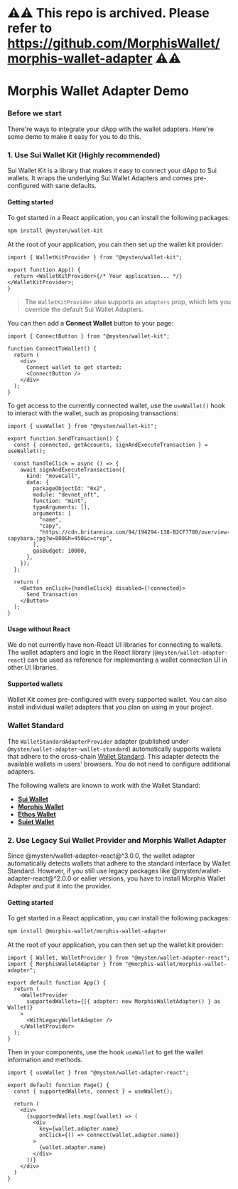 # ⚠️⚠️ This repo is archived. Please refer to https://github.com/MorphisWallet/morphis-wallet-adapter ⚠️⚠️


# Morphis Wallet Adapter Demo

### Before we start

There're ways to integrate your dApp with the wallet adapters. Here're some demo to make it easy for you to do this.

### 1. Use Sui Wallet Kit (Highly recommended)

Sui Wallet Kit is a library that makes it easy to connect your dApp to Sui wallets. It wraps the underlying Sui Wallet Adapters and comes pre-configured with sane defaults.

#### Getting started

To get started in a React application, you can install the following packages:

```bash
npm install @mysten/wallet-kit
```

At the root of your application, you can then set up the wallet kit provider:

```tsx
import { WalletKitProvider } from "@mysten/wallet-kit";

export function App() {
  return <WalletKitProvider>{/* Your application... */}</WalletKitProvider>;
}
```

> The `WalletKitProvider` also supports an `adapters` prop, which lets you override the default Sui Wallet Adapters.

You can then add a **Connect Wallet** button to your page:

```tsx
import { ConnectButton } from "@mysten/wallet-kit";

function ConnectToWallet() {
  return (
    <div>
      Connect wallet to get started:
      <ConnectButton />
    </div>
  );
}
```

To get access to the currently connected wallet, use the `useWallet()` hook to interact with the wallet, such as proposing transactions:

```tsx
import { useWallet } from "@mysten/wallet-kit";

export function SendTransaction() {
  const { connected, getAccounts, signAndExecuteTransaction } = useWallet();

  const handleClick = async () => {
    await signAndExecuteTransaction({
      kind: "moveCall",
      data: {
        packageObjectId: "0x2",
        module: "devnet_nft",
        function: "mint",
        typeArguments: [],
        arguments: [
          "name",
          "capy",
          "https://cdn.britannica.com/94/194294-138-B2CF7780/overview-capybara.jpg?w=800&h=450&c=crop",
        ],
        gasBudget: 10000,
      },
    });
  };

  return (
    <Button onClick={handleClick} disabled={!connected}>
      Send Transaction
    </Button>
  );
}
```

#### Usage without React

We do not currently have non-React UI libraries for connecting to wallets. The wallet adapters and logic in the React library (`@mysten/wallet-adapter-react`) can be used as reference for implementing a wallet connection UI in other UI libraries.

#### Supported wallets

Wallet Kit comes pre-configured with every supported wallet. You can also install individual wallet adapters that you plan on using in your project.

### Wallet Standard

The `WalletStandardAdapterProvider` adapter (published under `@mysten/wallet-adapter-wallet-standard`) automatically supports wallets that adhere to the cross-chain [Wallet Standard](https://github.com/wallet-standard/wallet-standard/). This adapter detects the available wallets in users' browsers. You do not need to configure additional adapters.

The following wallets are known to work with the Wallet Standard:

- **[Sui Wallet](https://docs.sui.io/devnet/explore/wallet-browser)**
- **[Morphis Wallet](https://morphiswallet.com/)**
- **[Ethos Wallet](https://chrome.google.com/webstore/detail/ethos-wallet/mcbigmjiafegjnnogedioegffbooigli)**
- **[Suiet Wallet](https://suiet.app/)**

### 2. Use Legacy Sui Wallet Provider and Morphis Wallet Adapter

Since @mysten/wallet-adapter-react@^3.0.0, the wallet adapter automatically detects wallets that adhere to the standard interface by Wallet Standard. However, if you still use legacy packages like @mysten/wallet-adapter-react@^2.0.0 or ealier versions, you have to install Morphis Wallet Adapter and put it into the provider.

#### Getting started

To get started in a React application, you can install the following packages:

```bash
npm install @morphis-wallet/morphis-wallet-adapter
```

At the root of your application, you can then set up the wallet kit provider:

```tsx
import { Wallet, WalletProvider } from "@mysten/wallet-adapter-react";
import { MorphisWalletAdapter } from "@morphis-wallet/morphis-wallet-adapter";

export default function App() {
  return (
    <WalletProvider
      supportedWallets={[{ adapter: new MorphisWalletAdapter() } as Wallet]}
    >
      <WithLegacyWalletAdapter />
    </WalletProvider>
  );
}
```

Then in your components, use the hook `useWallet` to get the wallet information and methods.

```
import { useWallet } from "@mysten/wallet-adapter-react";

export default function Page() {
  const { supportedWallets, connect } = useWallet();

  return (
    <div>
      {supportedWallets.map((wallet) => (
        <div
          key={wallet.adapter.name}
          onClick={() => connect(wallet.adapter.name)}
        >
          {wallet.adapter.name}
        </div>
      ))}
    </div>
  )
}
```
